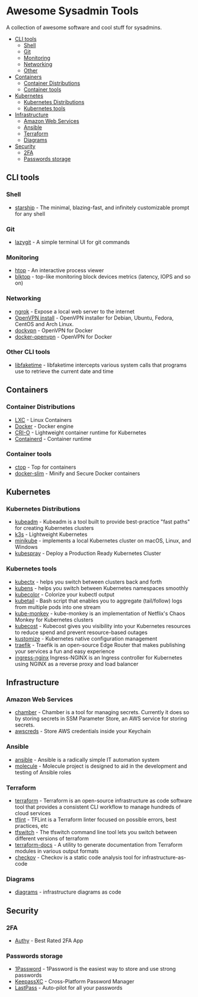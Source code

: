 # Awesome Sysadmin Tools

A collection of awesome software and cool stuff for sysadmins.

* [CLI tools](#cli-tools)
  * [Shell](#shell)
  * [Git](#git)
  * [Monitoring](#monitoring)
  * [Networking](#networking)
  * [Other](#other-cli-tools)
* [Containers](#containers)
  * [Container Distributions](#container-distributions)
  * [Container tools](#container-tools)
* [Kubernetes](#kubernetes)
  * [Kubernetes Distributions](#kubernetes-distributions)
  * [Kubernetes tools](#kubernetes-tools)
* [Infrastructure](#infrastructure)
  * [Amazon Web Services](#amazon-web-services)
  * [Ansible](#ansible)
  * [Terraform](#terraform)
  * [Diagrams](#diagrams)
* [Security](#security)
  * [2FA](#2fa)
  * [Passwords storage](#passwords-storage)

## CLI tools

### Shell

* [starship](https://starship.rs) - The minimal, blazing-fast, and infinitely customizable prompt for any shell

### Git

* [lazygit](https://github.com/jesseduffield/lazygit) - A simple terminal UI for git commands

### Monitoring

* [htop](https://htop.dev) - An interactive process viewer
* [blktop](https://github.com/amarao/blktop) - top-like monitoring block devices metrics (latency, IOPS and so on)

### Networking

* [ngrok](https://ngrok.com) - Expose a local web server to the internet
* [OpenVPN install](https://github.com/angristan/openvpn-install) - OpenVPN installer for Debian, Ubuntu, Fedora, CentOS and Arch Linux.
* [dockvpn](https://github.com/umputun/dockvpn) - OpenVPN for Docker
* [docker-openvpn](https://github.com/kylemanna/docker-openvpn) - OpenVPN for Docker

### Other CLI tools

* [libfaketime](https://github.com/wolfcw/libfaketime) - libfaketime intercepts various system calls that programs use to retrieve the
current date and time

## Containers

### Container Distributions

* [LXC](https://linuxcontainers.org/lxc/introduction/) - Linux Containers
* [Docker](https://www.docker.com) - Docker engine
* [CRI-O](https://cri-o.io) - Lightweight container runtime for Kubernetes
* [Containerd](https://containerd.io) - Container runtime

### Container tools

* [ctop](https://github.com/bcicen/ctop) - Top for containers
* [docker-slim](https://github.com/docker-slim/docker-slim) - Minify and Secure Docker containers

## Kubernetes

### Kubernetes Distributions

* [kubeadm](https://github.com/kubernetes/kubeadm) - Kubeadm is a tool built to provide best-practice "fast paths" for creating Kubernetes clusters
* [k3s](https://github.com/k3s-io/k3s) - Lightweight Kubernetes
* [minikube](https://github.com/kubernetes/minikube) - implements a local Kubernetes cluster on macOS, Linux, and Windows
* [kubespray](https://github.com/kubernetes-sigs/kubespray) - Deploy a Production Ready Kubernetes Cluster

### Kubernetes tools

* [kubectx](https://github.com/ahmetb/kubectx) - helps you switch between clusters back and forth
* [kubens](https://github.com/ahmetb/kubectx) - helps you switch between Kubernetes namespaces smoothly
* [kubecolor](https://github.com/dty1er/kubecolor) - Colorize your kubectl output
* [kubetail](https://github.com/johanhaleby/kubetail) - Bash script that enables you to aggregate (tail/follow) logs from multiple pods into one stream
* [kube-monkey](https://github.com/asobti/kube-monkey) -
kube-monkey is an implementation of Netflix's Chaos Monkey for Kubernetes clusters
* [kubecost](https://kubecost.com) - Kubecost gives you visibility into your Kubernetes resources to reduce spend and prevent resource-based outages
* [kustomize](https://kustomize.io) - Kubernetes native 
configuration management
* [traefik](https://doc.traefik.io/traefik/) - Traefik is an open-source Edge Router that makes publishing your services a fun and easy experience
* [ingress-nginx](https://github.com/kubernetes/ingress-nginx) Ingress-NGINX is an Ingress controller for Kubernetes using NGINX as a reverse proxy and load balancer

## Infrastructure

### Amazon Web Services

* [chamber](https://github.com/segmentio/chamber) - Chamber is a tool for managing secrets. Currently it does so by storing secrets in SSM Parameter Store, an AWS service for storing secrets.
* [awscreds](https://github.com/DmitriyLyalyuev/awscreds) - Store AWS credentials inside your Keychain

### Ansible

* [ansible](https://github.com/ansible/ansible) - Ansible is a radically simple IT automation system
* [molecule](https://molecule.readthedocs.io/en/latest/) - Molecule project is designed to aid in the development and testing of Ansible roles

### Terraform

* [terraform](https://www.terraform.io) - Terraform is an open-source infrastructure as code software tool that provides a consistent CLI workflow to manage hundreds of cloud services
* [tflint](https://github.com/terraform-linters/tflint) - TFLint is a Terraform linter focused on possible errors, best practices, etc
* [tfswitch](https://github.com/warrensbox/terraform-switcher) - The tfswitch command line tool lets you switch between different versions of terraform
* [terraform-docs](https://github.com/terraform-docs/terraform-docs) - A utility to generate documentation from Terraform modules in various output formats
* [checkov](https://github.com/bridgecrewio/checkov) - Checkov is a static code analysis tool for infrastructure-as-code

### Diagrams

* [diagrams](https://diagrams.mingrammer.com) - infrastructure diagrams as code

## Security

### 2FA

* [Authy](https://authy.com) - Best Rated 2FA App

### Passwords storage

* [1Password](https://1password.com) - 1Password is the easiest way to store and use strong passwords
* [KeepassXC](https://keepassxc.org) - Cross-Platform Password Manager
* [LastPass](https://www.lastpass.com) - Auto-pilot for all your passwords
